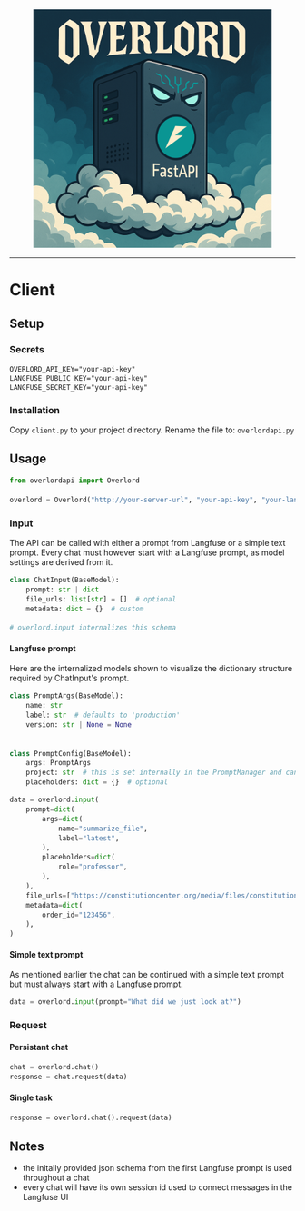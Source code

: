 <div align="center">
    <a href="https://emilrueh.github.io" target="_blank" rel="noopener noreferrer">
        <img src="overlord.png" alt="" width="420">
    </a>
</div>

---

# Client

## Setup

### Secrets

```env
OVERLORD_API_KEY="your-api-key"
LANGFUSE_PUBLIC_KEY="your-api-key"
LANGFUSE_SECRET_KEY="your-api-key"
```

### Installation

Copy `client.py` to your project directory.
Rename the file to: `overlordapi.py`

## Usage

```python
from overlordapi import Overlord

overlord = Overlord("http://your-server-url", "your-api-key", "your-langfuse-project")
```

### Input

The API can be called with either a prompt from Langfuse or a simple text prompt.
Every chat must however start with a Langfuse prompt, as model settings are derived from it.

```python
class ChatInput(BaseModel):
    prompt: str | dict
    file_urls: list[str] = []  # optional
    metadata: dict = {}  # custom

# overlord.input internalizes this schema
```

#### Langfuse prompt

Here are the internalized models shown to visualize the dictionary structure required by ChatInput's prompt.

```python
class PromptArgs(BaseModel):
    name: str
    label: str  # defaults to 'production'
    version: str | None = None


class PromptConfig(BaseModel):
    args: PromptArgs
    project: str  # this is set internally in the PromptManager and can be ignored
    placeholders: dict = {}  # optional
```

```python
data = overlord.input(
    prompt=dict(
        args=dict(
            name="summarize_file",
            label="latest",
        ),
        placeholders=dict(
            role="professor",
        ),
    ),
    file_urls=["https://constitutioncenter.org/media/files/constitution.pdf"],
    metadata=dict(
        order_id="123456",
    ),
)
```

#### Simple text prompt

As mentioned earlier the chat can be continued with a simple text prompt but must always start with a Langfuse prompt.

```python
data = overlord.input(prompt="What did we just look at?")
```

### Request

#### Persistant chat
```python
chat = overlord.chat()
response = chat.request(data)
```

#### Single task
```python
response = overlord.chat().request(data)
```

## Notes
- the initally provided json schema from the first Langfuse prompt is used throughout a chat
- every chat will have its own session id used to connect messages in the Langfuse UI